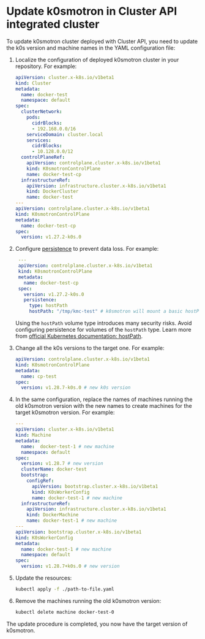 # Update k0smotron in Cluster API integrated cluster

To update k0smotron cluster deployed with Cluster API, you need to update
the k0s version and machine names in the YAML configuration file:

1. Localize the configuration of deployed k0smotron cluster in your repository. For example:

    ```yaml 
    apiVersion: cluster.x-k8s.io/v1beta1
    kind: Cluster
    metadata:
      name: docker-test
      namespace: default
    spec:
      clusterNetwork:
        pods:
          cidrBlocks:
          - 192.168.0.0/16
        serviceDomain: cluster.local
        services:
          cidrBlocks:
          - 10.128.0.0/12
      controlPlaneRef:
        apiVersion: controlplane.cluster.x-k8s.io/v1beta1
        kind: K0smotronControlPlane
        name: docker-test-cp
      infrastructureRef:
        apiVersion: infrastructure.cluster.x-k8s.io/v1beta1
        kind: DockerCluster
        name: docker-test
    ---
    apiVersion: controlplane.cluster.x-k8s.io/v1beta1
    kind: K0smotronControlPlane
    metadata:
      name: docker-test-cp
    spec:
      version: v1.27.2-k0s.0
    ```
2. Configure [persistence](https://docs.k0smotron.io/stable/resource-reference/#clusterspecpersistence)
to prevent data loss. For example:

   ```yaml
    ---
    apiVersion: controlplane.cluster.x-k8s.io/v1beta1
    kind: K0smotronControlPlane
    metadata:
      name: docker-test-cp
    spec:
      version: v1.27.2-k0s.0
      persistence:
        type: hostPath
        hostPath: "/tmp/kmc-test" # k0smotron will mount a basic hostPath volume to avoid data loss.
   ```

   Using the `hostPath` volume type introduces many security risks.
   Avoid configuring persistence for volumes of the `hostPath` type.
   Learn more from [official Kubernetes documentation: hostPath](https://kubernetes.io/docs/concepts/storage/volumes/#hostpath).

3. Change all the k0s versions to the target one. For example:

   ```yaml
   apiVersion: controlplane.cluster.x-k8s.io/v1beta1
   kind: K0smotronControlPlane
   metadata:
     name: cp-test
   spec:
     version: v1.28.7-k0s.0 # new k0s version
   ```

4. In the same configuration, replace the names of machines running the old k0smotron version
with the new names to create machines for the target k0smotron version. For example:

   ```yaml
   ---
   apiVersion: cluster.x-k8s.io/v1beta1
   kind: Machine
   metadata:
     name:  docker-test-1 # new machine
     namespace: default
   spec:
     version: v1.28.7 # new version
     clusterName: docker-test
     bootstrap:
       configRef:
         apiVersion: bootstrap.cluster.x-k8s.io/v1beta1
         kind: K0sWorkerConfig
         name: docker-test-1 # new machine
     infrastructureRef:
       apiVersion: infrastructure.cluster.x-k8s.io/v1beta1
       kind: DockerMachine
       name: docker-test-1 # new machine
   ---
   apiVersion: bootstrap.cluster.x-k8s.io/v1beta1
   kind: K0sWorkerConfig
   metadata:
     name: docker-test-1 # new machine
     namespace: default
   spec:
     version: v1.28.7+k0s.0 # new version
   ```
 
5. Update the resources:

   ```bash
   kubectl apply -f ./path-to-file.yaml
   ```

   
6. Remove the machines running the old k0smotron version:

   ```bash
   kubectl delete machine docker-test-0
   ```
   
The update procedure is completed, you now have the target version of k0smotron.
